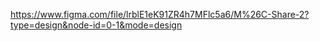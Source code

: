 

<https://www.figma.com/file/lrblE1eK91ZR4h7MFlc5a6/M%26C-Share-2?type=design&node-id=0-1&mode=design>